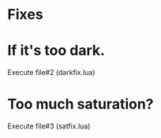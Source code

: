 # Fixes

# If it's too dark.

Execute file#2 (darkfix.lua)

# Too much saturation?

Execute file#3 (satfix.lua)
